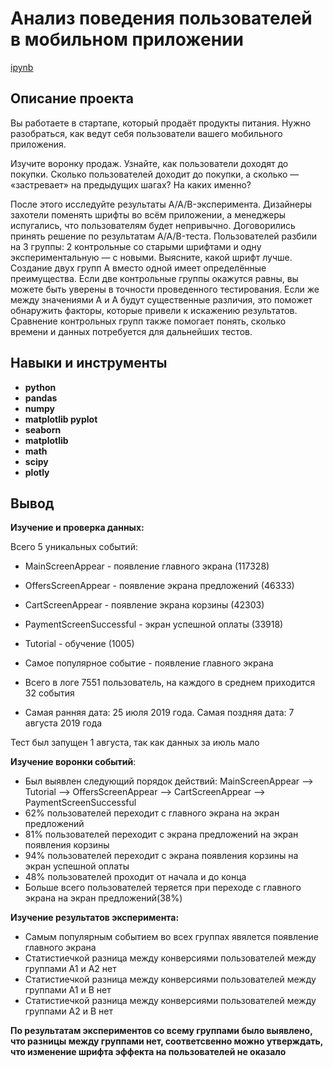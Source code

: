 # Анализ поведения пользователей в мобильном приложении

[ipynb](https://github.com/volovik-denis/yandex-practicum/blob/main/DA%2010%20Analysis%20of%20user%20behavior/Анализ%20поведения%20пользователей%20в%20мобильном%20приложении.ipynb)

## Описание проекта

Вы работаете в стартапе, который продаёт продукты питания. Нужно разобраться, как ведут себя пользователи вашего мобильного приложения.

Изучите воронку продаж. Узнайте, как пользователи доходят до покупки. Сколько пользователей доходит до покупки, а сколько — «застревает» на предыдущих шагах? На каких именно?

После этого исследуйте результаты A/A/B-эксперимента. Дизайнеры захотели поменять шрифты во всём приложении, а менеджеры испугались, что пользователям будет непривычно. Договорились принять решение по результатам A/A/B-теста. Пользователей разбили на 3 группы: 2 контрольные со старыми шрифтами и одну экспериментальную — с новыми. Выясните, какой шрифт лучше. Создание двух групп A вместо одной имеет определённые преимущества. Если две контрольные группы окажутся равны, вы можете быть уверены в точности проведенного тестирования. Если же между значениями A и A будут существенные различия, это поможет обнаружить факторы, которые привели к искажению результатов. Сравнение контрольных групп также помогает понять, сколько времени и данных потребуется для дальнейших тестов.

## Навыки и инструменты

- **python**
- **pandas**
- **numpy**
- **matplotlib pyplot**
- **seaborn**
- **matplotlib**
- **math**
- **scipy**
- **plotly**

## Вывод

**Изучение и проверка данных:**

Всего 5 уникальных событий:
* MainScreenAppear - появление главного экрана (117328)
* OffersScreenAppear - появление экрана предложений (46333)
* CartScreenAppear - появление экрана корзины (42303)
* PaymentScreenSuccessful - экран успешной оплаты (33918)
* Tutorial - обучение (1005)


* Самое популярное событие - появление главного экрана
* Всего в логе 7551 пользователь, на каждого в среднем приходится 32 события
* Самая ранняя дата: 25 июля 2019 года. Самая поздняя дата: 7 августа 2019 года

Тест был запущен 1 августа, так как данных за июль мало

**Изучение воронки событий**:

* Был выявлен следующий порядок действий: MainScreenAppear --> Tutorial --> OffersScreenAppear --> CartScreenAppear --> PaymentScreenSuccessful
* 62% пользователей переходит с главного экрана на экран предложений
* 81% пользователей переходит с экрана предложений на экран появления корзины
* 94% пользователей переходит с экрана появления корзины на экран успешной оплаты
* 48% пользователей проходит от начала и до конца
* Больше всего пользователей теряется при переходе с главного экрана на экран предложений(38%)

**Изучение результатов эксперимента:**

* Самым популярным событием во всех группах явялется появление главного экрана
* Статистиечкой разница между конверсиями пользователей между группами A1 и A2 нет
* Статистиечкой разница между конверсиями пользователей между группами A1 и B нет
* Статистиечкой разница между конверсиями пользователей между группами A2 и B нет

**По результатам экспериментов со всему группами было выявлено, что разницы между группами нет, соответсвенно можно утверждать, что изменение шрифта эффекта на пользователей не оказало**
